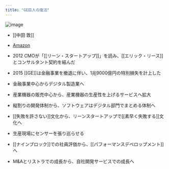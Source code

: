 ```yaml
---
title: "GE巨人の復活"
---
```


![image](https://gyazo.com/4d5e6f17f48b799cdffe84dae817f215/thumb/1000)

- [[中田 敦]]
- [Amazon](http://amzn.to/2vwq0s3)
- 2012 CMOが「[[リーン・スタートアップ]]」を読み、[[エリック・リース]]とコンサルタント契約を結んだ
- 2015 [[GE]]は金融事業を撤退に伴い、1兆9000億円の特別損失を計上した

- 金融事業中心からデジタル製造業へ
- 産業機器の販売中心から、産業機器の生産性を上げるサービスへ拡大
- 縦割りの開発体制から、ソフトウェアはデジタル部門でまとめる体制へ
- [[失敗を許さない]]文化から、リーンスタートアップで[[素早く失敗する]]文化へ
- 生産現場にセンサーを張り巡らせる
- [[ナインブロック]]での社員評価から、[[パフォーマンスデベロップメント]]へ
- M&Aとリストラでの成長から、自社開発サービスでの成長へ